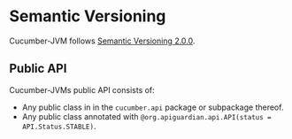 Semantic Versioning
===================

Cucumber-JVM follows [Semantic Versioning 2.0.0](https://semver.org/spec/v2.0.0.html). 

## Public API ##

Cucumber-JVMs public API consists of:

 * Any public class in in the `cucumber.api` package or subpackage thereof.
 * Any public class annotated with `@org.apiguardian.api.API(status = API.Status.STABLE)`.

